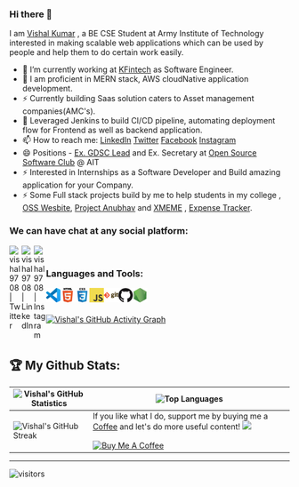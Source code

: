 ### Hi there 👋
I am [Vishal Kumar](https://portfolio.akshaysharma.co.in/) , a BE CSE Student at Army Institute of Technology interested in making scalable web applications which can be used by people and help them to do certain work easily.

- 🔭 I’m currently working at [KFintech](https://kfintech.com) as Software Engineer.
- 🌱 I am proficient in MERN stack, AWS cloudNative application development.
- ⚡  Currently building Saas solution caters to Asset management companies(AMC's).
- 🌱 Leveraged Jenkins to build CI/CD pipeline, automating deployment flow for Frontend as well as backend application.
- 📫 How to reach me: 
    [LinkedIn](https://www.linkedin.com/in/vishal-kumar-10b23519b/)
    [Twitter](https://twitter.com/vishal9708) 
    [Facebook](https://www.facebook.com/people/Vishal-Soni/)
    [Instagram](https://www.instagram.com/soni_v_i_s_h_a_l)
- 😄 Positions - [Ex. GDSC Lead](https://dsc.community.dev/army-institute-of-technology/) and Ex. Secretary at [Open Source Software Club](https://github.com/orgs/aitoss/dashboard) @ AIT
- ⚡ Interested in Internships as a Software Developer and Build amazing application for your Company.
- ⚡ Some Full stack projects build by me to help students in my college , [OSS Wesbite](https://aitoss.club),  [Project Anubhav](https://anubhav.aitoss.club) and [XMEME](https://stupefied-hypatia-a8fb74.netlify.app/) , [Expense Tracker](https://bright-xpensr.netlify.app/). 


### We can have chat at any social platform:


[<img align="left" alt="vishal9708 | Twitter" width="22px" src="https://cdn.jsdelivr.net/npm/simple-icons@v3/icons/twitter.svg" />][twitter]
[<img align="left" alt="vishal9708 | LinkedIn" width="22px" src="https://cdn.jsdelivr.net/npm/simple-icons@v3/icons/linkedin.svg" />][linkedin]
[<img align="left" alt="vishal9708 | Instagram" width="22px" src="https://cdn.jsdelivr.net/npm/simple-icons@v3/icons/instagram.svg" />][instagram]

<br />


### Languages and Tools:

<img align="left" alt="Visual Studio Code" width="26px" src="https://raw.githubusercontent.com/github/explore/80688e429a7d4ef2fca1e82350fe8e3517d3494d/topics/visual-studio-code/visual-studio-code.png" />
<img align="left" alt="HTML5" width="26px" src="https://raw.githubusercontent.com/github/explore/80688e429a7d4ef2fca1e82350fe8e3517d3494d/topics/html/html.png" />
<img align="left" alt="CSS3" width="26px" src="https://raw.githubusercontent.com/github/explore/80688e429a7d4ef2fca1e82350fe8e3517d3494d/topics/css/css.png" />
<img align="left" alt="JavaScript" width="26px" src="https://raw.githubusercontent.com/github/explore/80688e429a7d4ef2fca1e82350fe8e3517d3494d/topics/javascript/javascript.png" />
<img align="left" alt="Git" width="26px" src="https://raw.githubusercontent.com/github/explore/80688e429a7d4ef2fca1e82350fe8e3517d3494d/topics/git/git.png" />
<img align="left" alt="GitHub" width="26px" src="https://raw.githubusercontent.com/github/explore/78df643247d429f6cc873026c0622819ad797942/topics/github/github.png" />
<img align="left" alt="Node.js" width="26px" src="https://raw.githubusercontent.com/github/explore/80688e429a7d4ef2fca1e82350fe8e3517d3494d/topics/nodejs/nodejs.png" />

<br />
<br />

[![Vishal's GitHub Activity Graph](https://activity-graph.herokuapp.com/graph?username=vishal9708&theme=xcode)](https://git.io/vishal9708)

<br />

## :trophy: My Github Stats:

<!-- <div>
<a href="https://readme-stats-cfgj2cxdy.vercel.app/api?username=vishal9708&count_private=true&show_icons=true&theme=tokyonight">
  <img  align="left" src="https://readme-stats-cfgj2cxdy.vercel.app/api?username=vishal9708&count_private=true&show_icons=true&theme=tokyonight" />
</a>
<a href="https://readme-stats-cfgj2cxdy.vercel.app/api/top-langs/?username=vishal9708&hide=php&theme=tokyonight">
  <img align="left" src="https://readme-stats-cfgj2cxdy.vercel.app/api/top-langs/?username=vishal9708&hide=php&theme=tokyonight" />
</a>
</div> -->

| ![Vishal's GitHub Statistics](https://github-readme-stats.vercel.app/api?username=vishal9708&show_icons=true) | ![Top Languages](https://github-readme-stats.vercel.app/api/top-langs/?username=vishal9708) |
| --- | --- |
| ![Vishal's GitHub Streak](https://github-readme-streak-stats.herokuapp.com/?user=vishal9708) | If you like what I do, support me by buying me a [Coffee](https://www.buymeacoffee.com/vishal9708) and let's do more useful content! <img src="https://i.imgur.com/T31KN5a.png" height="24" /><br /><br /> <a href="https://www.buymeacoffee.com/vishal9708" target="_blank"><img src="https://cdn.buymeacoffee.com/buttons/v2/default-white.png" alt="Buy Me A Coffee" width="120" /></a> |

---
![visitors](https://visitor-badge.laobi.icu/badge?page_id=vishal9708.vishal9708)



[twitter]: https://twitter.com/akshay8844
[instagram]: https://instagram.com/me.akshay.sharma
[linkedin]: https://www.linkedin.com/in/akshaysharma008/
